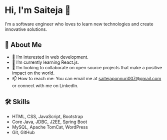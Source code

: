 # Hi, I'm Saiteja 👋

I'm a software engineer who loves to learn new technologies and create innovative solutions.

## 🚀 About Me
- 👀 I’m interested in web development.
- 🌱 I’m currently learning React.js.
- 💞️ I’m looking to collaborate on open source projects that make a positive impact on the world.
- 📫 How to reach me: You can email me at saitejaponnuri007@gmail.com or connect with me on LinkedIn.

## 🛠 Skills
- HTML, CSS, JavaScript, Bootstrap
- Core Java, JDBC, J2EE, Spring Boot
-  MySQL, Apache TomCat, WordPress
- Git, GitHub
